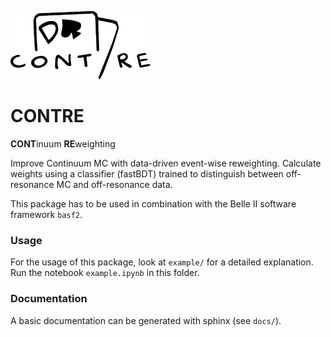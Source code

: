 ![](logo.png)

 

# CONTRE
**CONT**inuum **RE**weighting

Improve Continuum MC with data-driven event-wise reweighting.
Calculate weights using a classifier (fastBDT) trained to distinguish between off-resonance MC and off-resonance data.  

This package has to be used in combination with the Belle II software framework `basf2`.


### Usage
For the usage of this package, look at `example/` for a detailed explanation.  
Run the notebook `example.ipynb` in this folder.

### Documentation
A basic documentation can be generated with sphinx (see `docs/`).


